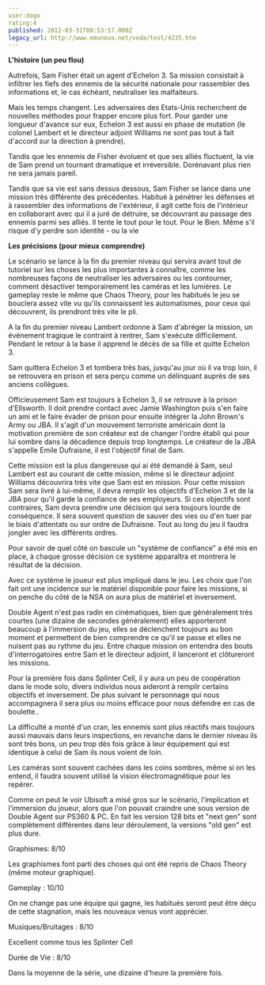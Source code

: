 ```yaml
---
user:dogo
rating:4
published: 2012-03-31T08:53:57.000Z
legacy_url: http://www.emunova.net/veda/test/4235.htm
---
```

**L'histoire (un peu flou)**  

Autrefois, Sam Fisher était un agent d'Echelon 3\. Sa mission consistait à infiltrer les fiefs des ennemis de la sécurité nationale pour rassembler des informations et, le cas échéant, neutraliser les malfaiteurs.  

Mais les temps changent. Les adversaires des Etats-Unis recherchent de nouvelles méthodes pour frapper encore plus fort. Pour garder une longueur d'avance sur eux, Echelon 3 est aussi en phase de mutation (le colonel Lambert et le directeur adjoint Williams ne sont pas tout à fait d'accord sur la direction à prendre).  

Tandis que les ennemis de Fisher évoluent et que ses alliés fluctuent, la vie de Sam prend un tournant dramatique et irréversible. Dorénavant plus rien ne sera jamais pareil.  

Tandis que sa vie est sans dessus dessous, Sam Fisher se lance dans une mission très différente des précédentes. Habitué à pénétrer les défenses et à rassembler des informations de l'extérieur, il agit cette fois de l'intérieur en collaborant avec qui il a juré de détruire, se découvrant au passage des ennemis parmi ses alliés. Il tente le tout pour le tout. Pour le Bien. Même s'il risque d'y perdre son identité - ou la vie  

  

**Les précisions (pour mieux comprendre)**  

Le scénario se lance à la fin du premier niveau qui servira avant tout de tutoriel sur les choses les plus importantes à connaître, comme les nombreuses façons de neutraliser les adversaires ou les contourner, comment désactiver temporairement les caméras et les lumières. Le gameplay reste le même que Chaos Theory, pour les habitués le jeu se bouclera assez vite vu qu'ils connaissent les automatismes, pour ceux qui découvrent, ils prendront très vite le pli.  

  

A la fin du premier niveau Lambert ordonne à Sam d'abréger la mission, un événement tragique le contraint à rentrer, Sam s'exécute difficilement. Pendant le retour à la base il apprend le décès de sa fille et quitte Echelon 3\.  

Sam quittera Echelon 3 et tombera très bas, jusqu'au jour où il va trop loin, il se retrouvera en prison et sera perçu comme un délinquant auprès de ses anciens collègues.   

Officieusement Sam est toujours à Echelon 3, il se retrouve à la prison d'Ellsworth. Il doit prendre contact avec Jamie Washington puis s'en faire un ami et le faire évader de prison pour ensuite intégrer la John Brown's Army ou JBA. Il s'agit d'un mouvement terroriste américain dont la motivation première de son créateur est de changer l'ordre établi qui pour lui sombre dans la décadence depuis trop longtemps. Le créateur de la JBA s'appelle Emile Dufraisne, il est l'objectif final de Sam.  

  

Cette mission est la plus dangereuse qui ai été demandé à Sam, seul Lambert est au courant de cette mission, même si le directeur adjoint Williams découvrira très vite que Sam est en mission. Pour cette mission Sam sera livré à lui-même, il devra remplir les objectifs d'Echelon 3 et de la JBA pour qu'il garde la confiance de ses employeurs. Si ces objectifs sont contraires, Sam devra prendre une décision qui sera toujours lourde de conséquence. Il sera souvent question de sauver des vies ou d'en tuer par le biais d'attentats ou sur ordre de Dufraisne. Tout au long du jeu il faudra jongler avec les différents ordres.  

Pour savoir de quel côté on bascule un "système de confiance" a été mis en place, à chaque grosse décision ce système apparaîtra et montrera le résultat de la décision.   

  

Avec ce système le joueur est plus impliqué dans le jeu. Les choix que l'on fait ont une incidence sur le matériel disponible pour faire les missions, si on penche du côté de la NSA on aura plus de matériel et inversement.  

Double Agent n'est pas radin en cinématiques, bien que généralement très courtes (une dizaine de secondes généralement) elles apporteront beaucoup à l'immersion du jeu, elles se déclenchent toujours au bon moment et permettent de bien comprendre ce qu'il se passe et elles ne nuisent pas au rythme du jeu. Entre chaque mission on entendra des bouts d'interrogatoires entre Sam et le directeur adjoint, il lanceront et clôtureront les missions.  

Pour la première fois dans Splinter Cell, il y aura un peu de coopération dans le mode solo, divers individus nous aideront à remplir certains objectifs et inversement. De plus suivant le personnage qui nous accompagnera il sera plus ou moins efficace pour nous défendre en cas de boulette..   

La difficulté a monté d'un cran, les ennemis sont plus réactifs mais toujours aussi mauvais dans leurs inspections, en revanche dans le dernier niveau ils sont très bons, un peu trop dès fois grâce à leur équipement qui est identique à celui de Sam ils nous voient de loin.   

Les caméras sont souvent cachées dans les coins sombres, même si on les entend, il faudra souvent utilisé la vision électromagnétique pour les repérer.  

  

Comme on peut le voir Ubisoft a misé gros sur le scénario, l'implication et l'immersion du joueur, alors que l'on pouvait craindre une sous version de Double Agent sur PS360 & PC. En fait les version 128 bits et "next gen" sont complètement différentes dans leur déroulement, la versions "old gen" est plus dure.  

  

Graphismes: 8/10  

Les graphismes font parti des choses qui ont été repris de Chaos Theory (même moteur graphique).   

  

Gameplay : 10/10  

On ne change pas une équipe qui gagne, les habitués seront peut être déçu de cette stagnation, mais les nouveaux venus vont apprécier.  

  

Musiques/Bruitages : 8/10  

Excellent comme tous les Splinter Cell  

  

Durée de Vie : 8/10  

Dans la moyenne de la série, une dizaine d'heure la première fois.